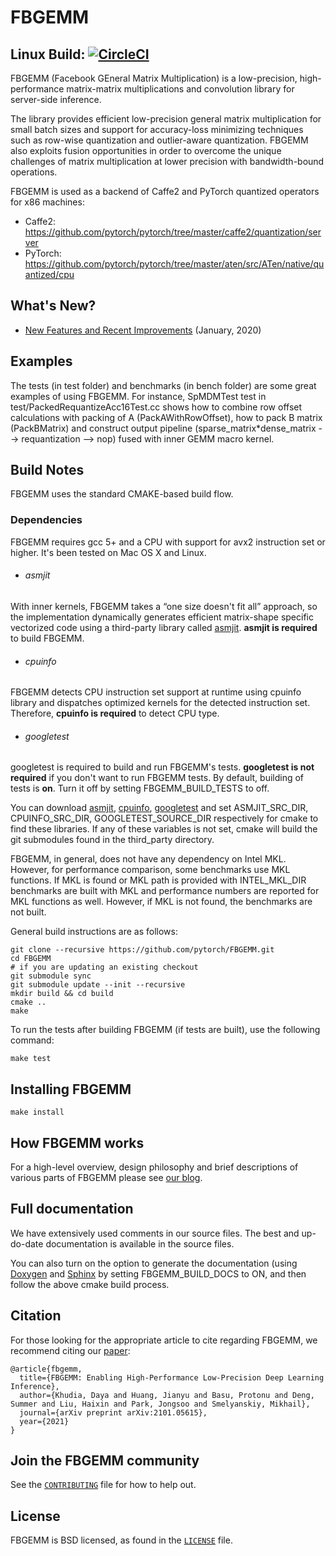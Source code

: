 # FBGEMM

## Linux Build: [![CircleCI](https://circleci.com/gh/pytorch/FBGEMM.svg?style=svg)](https://circleci.com/gh/pytorch/FBGEMM)

FBGEMM (Facebook GEneral Matrix Multiplication) is a low-precision,
high-performance matrix-matrix multiplications and convolution library for
server-side inference.

The library provides efficient low-precision general matrix multiplication for
small batch sizes and support for accuracy-loss minimizing techniques such as
row-wise quantization and outlier-aware quantization. FBGEMM also exploits
fusion opportunities in order to overcome the unique challenges of matrix
multiplication at lower precision with bandwidth-bound operations.

FBGEMM is used as a backend of Caffe2 and PyTorch quantized operators for x86 machines:
* Caffe2: https://github.com/pytorch/pytorch/tree/master/caffe2/quantization/server
* PyTorch: https://github.com/pytorch/pytorch/tree/master/aten/src/ATen/native/quantized/cpu

## What's New?
* [New Features and Recent Improvements](https://github.com/pytorch/FBGEMM/wiki/Recent-feature-additions-and-improvements-in-FBGEMM) (January, 2020)

## Examples

The tests (in test folder) and benchmarks (in bench folder) are some great
examples of using FBGEMM. For instance, SpMDMTest test in
test/PackedRequantizeAcc16Test.cc shows how to combine row offset calculations
with packing of A (PackAWithRowOffset), how to pack B matrix (PackBMatrix) and
construct output pipeline (sparse\_matrix\*dense\_matrix --> requantization -->
nop) fused with inner GEMM macro kernel.

## Build Notes
FBGEMM uses the standard CMAKE-based build flow.

### Dependencies
FBGEMM requires gcc 5+ and a CPU with support for avx2 instruction set or
higher. It's been tested on Mac OS X and Linux.

+ ###### asmjit
With inner kernels, FBGEMM takes a “one size doesn't fit all” approach, so the
implementation dynamically generates efficient matrix-shape specific vectorized
code using a third-party library called [asmjit][1]. **asmjit is required** to
build FBGEMM.

+ ###### cpuinfo
FBGEMM detects CPU instruction set support at runtime using cpuinfo library and
dispatches optimized kernels for the detected instruction set. Therefore,
**cpuinfo is required** to detect CPU type.

+ ###### googletest
googletest is required to build and run FBGEMM's tests. **googletest is not
required** if you don't want to run FBGEMM tests. By default, building of tests
is **on**. Turn it off by setting FBGEMM\_BUILD\_TESTS to off.

You can download [asmjit][1], [cpuinfo][2], [googletest][3] and set
ASMJIT\_SRC\_DIR, CPUINFO\_SRC\_DIR, GOOGLETEST\_SOURCE\_DIR respectively for
cmake to find these libraries. If any of these variables is not set, cmake will
build the git submodules found in the third\_party directory.

FBGEMM, in general, does not have any dependency on Intel MKL. However, for
performance comparison, some benchmarks use MKL functions. If MKL is found or
MKL path is provided with INTEL\_MKL\_DIR benchmarks are built with MKL and
performance numbers are reported for MKL functions as well. However, if MKL is
not found, the benchmarks are not built.

General build instructions are as follows:

```
git clone --recursive https://github.com/pytorch/FBGEMM.git
cd FBGEMM
# if you are updating an existing checkout
git submodule sync
git submodule update --init --recursive
mkdir build && cd build
cmake ..
make
```

To run the tests after building FBGEMM (if tests are built), use the following
command:
```
make test
```

## Installing  FBGEMM
```
make install
```

## How FBGEMM works
For a high-level overview, design philosophy and brief descriptions of various
parts of FBGEMM please see [our blog][4].

## Full documentation
We have extensively used comments in our source files. The best and up-do-date
documentation is available in the source files.

You can also turn on the option to generate the documentation (using [Doxygen][5]
and [Sphinx][6] by setting FBGEMM\_BUILD\_DOCS to ON, and then follow the above
cmake build process.

## Citation
For those looking for the appropriate article to cite regarding FBGEMM, we
recommend citing our
[paper](https://arxiv.org/pdf/2101.05615.pdf):

```
@article{fbgemm,
  title={FBGEMM: Enabling High-Performance Low-Precision Deep Learning Inference},
  author={Khudia, Daya and Huang, Jianyu and Basu, Protonu and Deng, Summer and Liu, Haixin and Park, Jongsoo and Smelyanskiy, Mikhail},
  journal={arXiv preprint arXiv:2101.05615},
  year={2021}
}
```

## Join the FBGEMM community
See the [`CONTRIBUTING`](CONTRIBUTING.md) file for how to help out.

## License
FBGEMM is BSD licensed, as found in the [`LICENSE`](LICENSE) file.


[1]:https://github.com/asmjit/asmjit
[2]:https://github.com/pytorch/cpuinfo
[3]:https://github.com/google/googletest
[4]:https://code.fb.com/ml-applications/fbgemm
[5]:https://www.doxygen.nl/index.html
[6]:https://www.sphinx-doc.org/en/master/
